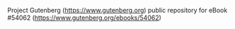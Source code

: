 Project Gutenberg (https://www.gutenberg.org) public repository for
eBook #54062 (https://www.gutenberg.org/ebooks/54062)
